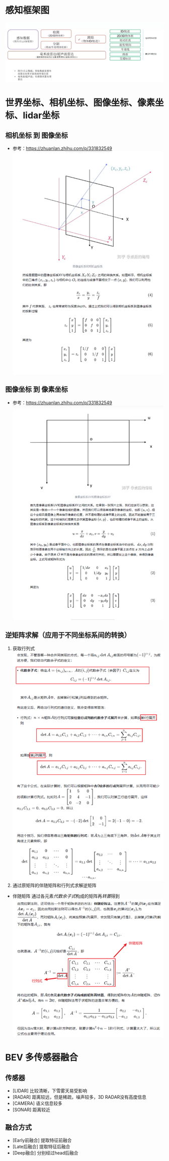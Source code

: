 # 感知框架图
![image](../picture/Perceptionframework.png)

# 世界坐标、相机坐标、图像坐标、像素坐标、lidar坐标
## 相机坐标 到 图像坐标
- 参考：https://zhuanlan.zhihu.com/p/331832549
![iamge](../picture/相机坐标到图像坐标.png)
## 图像坐标 到 像素坐标
- 参考：https://zhuanlan.zhihu.com/p/331832549
![iamge](../picture/图像坐标到像素坐标.png)

## 逆矩阵求解（应用于不同坐标系间的转换）
1. 获取行列式
![image](../picture/%E8%8E%B7%E5%8F%96%E8%A1%8C%E5%88%97%E5%BC%8F.png)
2. 通过原矩阵的伴随矩阵和行列式求解逆矩阵
- 伴随矩阵 通过各元素*代数余子式*构成的矩阵再*转置*得到
![image](../picture/%E6%B1%82%E8%A7%A3%E9%80%86%E7%9F%A9%E9%98%B5.png)
# BEV 多传感器融合
## 传感器
- [LIDAR] 比较清晰，下雪雾天易受影响
- [RADAR] 距离较远，但是稀疏，噪声较多，3D RADAR没有高度信息
- [CAMERA] 语义信息较多
- [SONAR] 距离较近

## 融合方式
- [Early前融合] 提取特征前融合
- [Late后融合] 提取特征后融合
- [Deep融合] 分别经过head后融合